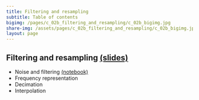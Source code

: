 ```yaml
---
title: Filtering and resampling
subtitle: Table of contents
bigimg: /pages/c_02b_filtering_and_resampling/c_02b_bigimg.jpg
share-img: /assets/pages/c_02b_filtering_and_resampling/c_02b_bigimg.jpg
layout: page
---
```


## **Filtering and resampling** [(slides)](/pages/c_02b_filtering_and_resampling/Filtering_and_resampling.pdf)

- Noise and filtering [(notebook)](/pages/c_02b_filtering_and_resampling/noise_and_filtering_nb/)
- Frequency representation
- Decimation
- Interpolation 

